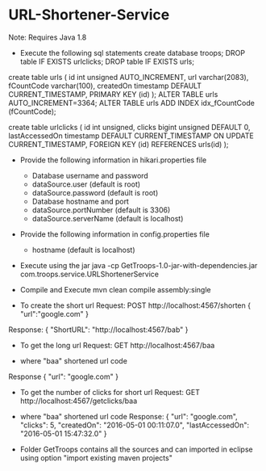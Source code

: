 # URL-Shortener-Service

Note: Requires Java 1.8 

- Execute the following sql statements
create database troops;
DROP table IF EXISTS urlclicks;
DROP table IF EXISTS urls;

create table urls
(
	id int unsigned AUTO_INCREMENT,
	url varchar(2083),
    fCountCode varchar(100),
    createdOn timestamp DEFAULT CURRENT_TIMESTAMP,
    PRIMARY KEY (id)
);
ALTER TABLE urls AUTO_INCREMENT=3364;
ALTER TABLE urls ADD INDEX idx_fCountCode (fCountCode);

create table urlclicks
(
	id int unsigned,
    clicks bigint unsigned DEFAULT 0,
    lastAccessedOn timestamp DEFAULT CURRENT_TIMESTAMP ON UPDATE CURRENT_TIMESTAMP,
    FOREIGN KEY (id) REFERENCES urls(id)
);

- Provide the following information in hikari.properties file
	* Database username and password
	- dataSource.user (default is root)
	- dataSource.password (default is root)

	* Database hostname and port
	- dataSource.portNumber (default is 3306)
	- dataSource.serverName (default is localhost)

- Provide the following information in config.properties file
	- hostname (default is localhost)

- Execute using the jar
java -cp GetTroops-1.0-jar-with-dependencies.jar com.troops.service.URLShortenerService

- Compile and Execute
mvn clean compile assembly:single

- To create the short url 
Request:
POST http://localhost:4567/shorten
{
	"url":"google.com"
}

Response:
{
  "ShortURL": "http://localhost:4567/bab"
}

- To get the long url
Request:
GET http://localhost:4567/baa
* where "baa" shortened url code

Response
{
  "url": "google.com"
}

- To get the number of clicks for short url 
Request:
GET http://localhost:4567/getclicks/baa
* where "baa" shortened url code
Response:
{
  "url": "google.com",
  "clicks": 5,
  "createdOn": "2016-05-01 00:11:07.0",
  "lastAccessedOn": "2016-05-01 15:47:32.0"
}

- Folder GetTroops contains all the sources and can imported in eclipse using option
	"import existing maven projects"




